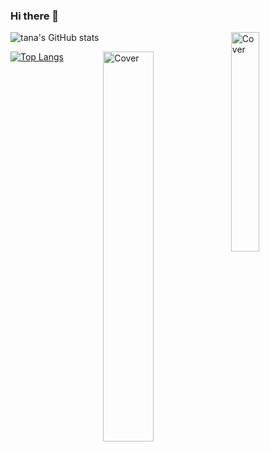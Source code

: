### Hi there 👋

<!--
**tana0101/tana0101** is a ✨ _special_ ✨ repository because its `README.md` (this file) appears on your GitHub profile.

Here are some ideas to get you started:

- 🔭 I’m currently working on ...
- 🌱 I’m currently learning ...
- 👯 I’m looking to collaborate on ...
- 🤔 I’m looking for help with ...
- 💬 Ask me about ...
- 📫 How to reach me: ...
- 😄 Pronouns: ...
- ⚡ Fun fact: ...
-->
![tana's GitHub stats](https://github-readme-stats.vercel.app/api?username=tana0101&show_icons=true&theme=radical)<img src="https://octodex.github.com/images/inspectocat.jpg"
       alt="Cover" width="30%" align='right'><BR>

[![Top Langs](https://github-readme-stats.vercel.app/api/top-langs/?username=tana0101&theme=radical)](https://github.com/anuraghazra/github-readme-stats)  <img src="https://octodex.github.com/images/labtocat.png"
       alt="Cover" width="40%" align='right'><BR>
